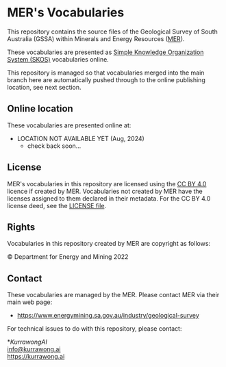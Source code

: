 # MER's Vocabularies

This repository contains the source files of the Geological Survey of South Australia (GSSA) within Minerals and Energy Resources ([MER](https://www.energymining.sa.gov.au/industry/geological-survey)). 

These vocabularies are presented as [Simple Knowledge Organization System (SKOS)](https://www.w3.org/TR/skos-reference/) vocabularies online. 

This repository is managed so that vocabularies merged into the main branch here are automatically pushed through to the online publishing location, see next section.

## Online location

These vocabularies are presented online at:

* LOCATION NOT AVAILABLE YET (Aug, 2024)
    * check back soon...

## License  
MER's vocabularies in this repository are licensed using the [CC BY 4.0](https://creativecommons.org/licenses/by/4.0/) licence if created by MER. Vocabularies not created by MER have the licenses assigned to them declared in their metadata. For the CC BY 4.0 license deed, see the [LICENSE file](LICENSE).

## Rights

Vocabularies in this repository created by MER are copyright as follows:

&copy; Department for Energy and Mining 2022

## Contact

These vocabularies are managed by the MER. Please contact MER via their main web page:

* <https://www.energymining.sa.gov.au/industry/geological-survey>

For technical issues to do with this repository, please contact:

**KurrawongAI*  
<info@kurrawong.ai>  
<https://kurrawong.ai>
